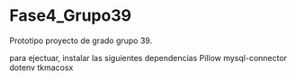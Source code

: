 # Fase4_Grupo39

Prototipo proyecto de grado grupo 39.

para ejectuar, instalar las siguientes dependencias
Pillow
mysql-connector
dotenv
tkmacosx
